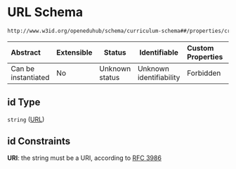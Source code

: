 # URL Schema

```txt
http://www.w3id.org/openeduhub/schema/curriculum-schema##/properties/creator/items/id
```




| Abstract            | Extensible | Status         | Identifiable            | Custom Properties | Additional Properties | Access Restrictions | Defined In                                                                                           |
| :------------------ | ---------- | -------------- | ----------------------- | :---------------- | --------------------- | ------------------- | ---------------------------------------------------------------------------------------------------- |
| Can be instantiated | No         | Unknown status | Unknown identifiability | Forbidden         | Allowed               | none                | [curriculum.schema.json\*](../../../jsonschema2md/out/curriculum.schema.json "open original schema") |

## id Type

`string` ([URL](curriculum-properties-creator-items-url.md))

## id Constraints

**URI**: the string must be a URI, according to [RFC 3986](https://tools.ietf.org/html/rfc4291 "check the specification")
